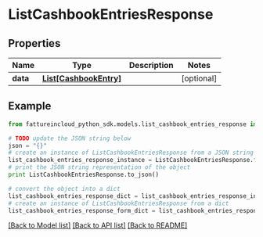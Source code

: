 # ListCashbookEntriesResponse



## Properties

Name | Type | Description | Notes
------------ | ------------- | ------------- | -------------
**data** | [**List[CashbookEntry]**](CashbookEntry.md) |  | [optional] 

## Example

```python
from fattureincloud_python_sdk.models.list_cashbook_entries_response import ListCashbookEntriesResponse

# TODO update the JSON string below
json = "{}"
# create an instance of ListCashbookEntriesResponse from a JSON string
list_cashbook_entries_response_instance = ListCashbookEntriesResponse.from_json(json)
# print the JSON string representation of the object
print ListCashbookEntriesResponse.to_json()

# convert the object into a dict
list_cashbook_entries_response_dict = list_cashbook_entries_response_instance.to_dict()
# create an instance of ListCashbookEntriesResponse from a dict
list_cashbook_entries_response_form_dict = list_cashbook_entries_response.from_dict(list_cashbook_entries_response_dict)
```
[[Back to Model list]](../README.md#documentation-for-models) [[Back to API list]](../README.md#documentation-for-api-endpoints) [[Back to README]](../README.md)


